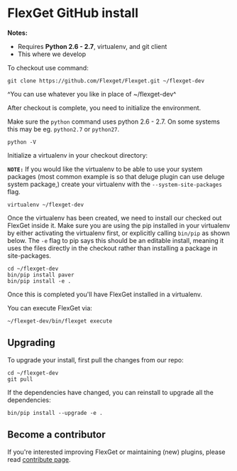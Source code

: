 # FlexGet GitHub install

**Notes:** 

 * Requires **Python 2.6 - 2.7**, virtualenv, and git client
 * This where we develop

To checkout use command:

```
git clone https://github.com/Flexget/Flexget.git ~/flexget-dev
```

^You can use whatever you like in place of ~/flexget-dev^

After checkout is complete, you need to initialize the environment.

Make sure the `python` command uses python 2.6 - 2.7. On some systems this may be eg. `python2.7` or `python27`.

```
python -V
```

Initialize a virtualenv in your checkout directory:

**`NOTE:`** If you would like the virtualenv to be able to use your system packages (most common example is so that deluge plugin can use deluge system package,) create your virtualenv with the `--system-site-packages` flag.

```
virtualenv ~/flexget-dev
```

Once the virtualenv has been created, we need to install our checked out FlexGet inside it. Make sure you are using the pip installed in your virtualenv by either activating the virtualenv first, or explicitly calling `bin/pip` as shown below. The `-e` flag to pip says this should be an editable install, meaning it uses the files directly in the checkout rather than installing a package in site-packages.

```
cd ~/flexget-dev
bin/pip install paver
bin/pip install -e .
```

Once this is completed you'll have FlexGet installed in a virtualenv.

You can execute FlexGet via:

```
~/flexget-dev/bin/flexget execute
```

## Upgrading

To upgrade your install, first pull the changes from our repo:

```
cd ~/flexget-dev
git pull
```

If the dependencies have changed, you can reinstall to upgrade all the dependencies:

```
bin/pip install --upgrade -e .
```

## Become a contributor

If you're interested improving FlexGet or maintaining (new) plugins, please read [contribute page](/Contribute).
